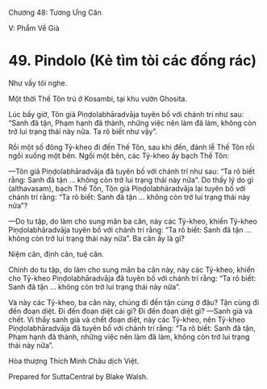  

Chương 48: Tương Ưng Căn

V: Phẩm Về Già

# 49\. Pindolo (Kẻ tìm tòi các đống rác)

Như vầy tôi nghe.

Một thời Thế Tôn trú ở Kosambi, tại khu vườn Ghosita.

Lúc bấy giờ, Tôn giả Piṇḍolabhāradvāja tuyên bố với chánh trí như sau: “Sanh đã tận, Phạm hạnh đã thành, những việc nên làm đã làm, không còn trở lui trạng thái này nữa. Ta rõ biết như vậy”.

Rồi một số đông Tỷ-kheo đi đến Thế Tôn, sau khi đến, đảnh lễ Thế Tôn rồi ngồi xuống một bên. Ngồi một bên, các Tỷ-kheo ấy bạch Thế Tôn:

—Tôn giả Piṇḍolabhāradvāja đã tuyên bố với chánh trí như sau: “Ta rõ biết rằng: Sanh đã tận … không còn trở lui trạng thái này nữa”. Do thấy lý do gì (althavasam), bạch Thế Tôn, Tôn giả Piṇḍolabhāradvāja lại tuyên bố với chánh trí rằng: “Ta rõ biết: Sanh đã tận … không còn trở lui trạng thái này nữa”?

—Do tu tập, do làm cho sung mãn ba căn, này các Tỷ-kheo, khiến Tỷ-kheo Piṇḍolabhāradvāja tuyên bố với chánh trí rằng: “Ta rõ biết: Sanh đã tận … không còn trở lui trạng thái này nữa”. Ba căn ấy là gì?

Niệm căn, định căn, tuệ căn.

Chính do tu tập, do làm cho sung mãn ba căn này, này các Tỷ-kheo, khiến cho Tỷ-kheo Piṇḍolabhāradvāja đã tuyên bố với chánh trí rằng: “Ta rõ biết: Sanh đã tận … không còn trở lui trạng thái này nữa”.

Và này các Tỷ-kheo, ba căn này, chúng đi đến tận cùng ở đâu? Tận cùng đi đến đoạn diệt. Ði đến đoạn diệt cái gì? Ði đến đoạn diệt gì? —Sanh già và chết. Vì thấy sanh già và chết đoạn diệt, này các Tỷ-kheo, nên Tỷ-kheo Piṇḍolabhāradvāja đã tuyên bố với chánh trí rằng: “Ta rõ biết: Sanh đã tận, Phạm hạnh đã thành, những việc nên làm đã làm, không còn trở lui trạng thái này nữa”.

Hòa thượng Thích Minh Châu dịch Việt.

Prepared for SuttaCentral by Blake Walsh.